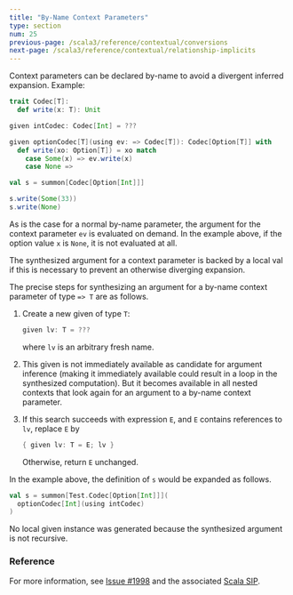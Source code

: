 ```yaml
---
title: "By-Name Context Parameters"
type: section
num: 25
previous-page: /scala3/reference/contextual/conversions
next-page: /scala3/reference/contextual/relationship-implicits
---
```


Context parameters can be declared by-name to avoid a divergent inferred expansion. Example:

```scala
trait Codec[T]:
  def write(x: T): Unit

given intCodec: Codec[Int] = ???

given optionCodec[T](using ev: => Codec[T]): Codec[Option[T]] with
  def write(xo: Option[T]) = xo match
    case Some(x) => ev.write(x)
    case None =>

val s = summon[Codec[Option[Int]]]

s.write(Some(33))
s.write(None)
```
As is the case for a normal by-name parameter, the argument for the context parameter `ev`
is evaluated on demand. In the example above, if the option value `x` is `None`, it is
not evaluated at all.

The synthesized argument for a context parameter is backed by a local val
if this is necessary to prevent an otherwise diverging expansion.

The precise steps for synthesizing an argument for a by-name context parameter of type `=> T` are as follows.

 1. Create a new given of type `T`:

    ```scala
    given lv: T = ???
    ```

    where `lv` is an arbitrary fresh name.

 1. This given is not immediately available as candidate for argument inference (making it immediately available could result in a loop in the synthesized computation). But it becomes available in all nested contexts that look again for an argument to a by-name context parameter.

 1. If this search succeeds with expression `E`, and `E` contains references to `lv`, replace `E` by

    ```scala
    { given lv: T = E; lv }
    ```

    Otherwise, return `E` unchanged.

In the example above, the definition of `s` would be expanded as follows.

```scala
val s = summon[Test.Codec[Option[Int]]](
  optionCodec[Int](using intCodec)
)
```

No local given instance was generated because the synthesized argument is not recursive.

### Reference

For more information, see [Issue #1998](https://github.com/lampepfl/dotty/issues/1998)
and the associated [Scala SIP](https://docs.scala-lang.org/sips/byname-implicits.html).
